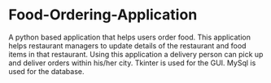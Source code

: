 # Food-Ordering-Application
A python based application that helps users order food.
This application helps restaurant managers to update details of the restaurant and food items in that restaurant. 
Using this application a delivery person can pick up and deliver orders within his/her city.
Tkinter is used for the GUI.
MySql is used for the database.

